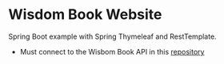 # Wisdom Book Website

Spring Boot example with Spring Thymeleaf and RestTemplate.

* Must connect to the Wisbom Book API in this [repository](https://github.com/ladyusa/wisdom-book-api)